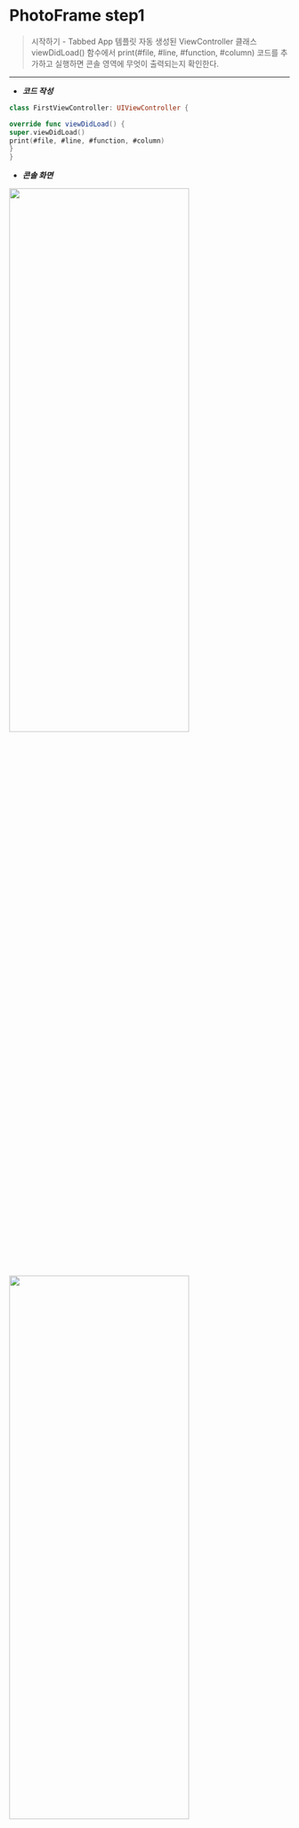 # PhotoFrame step1

>  시작하기 - Tabbed App 템플릿
자동 생성된 ViewController 클래스 viewDidLoad() 함수에서 print(#file, #line, #function, #column) 코드를 추가하고 실행하면 콘솔 영역에 무엇이 출력되는지 확인한다.

---

- ***코드 작성***
```swift
class FirstViewController: UIViewController {

override func viewDidLoad() {
super.viewDidLoad()
print(#file, #line, #function, #column)
}
}
```

- ***콘솔 화면***
<img src="/img/FirstConsole.png" width="80%" height="50%">
<img src="/img/SecondConsole.png" width="80%" height="50%">


- ***실행 화면***

<img src="/img/FirstViewScreen.png" width="30%" height="40%">   <img src="/img/SecondViewScreen.png" width="30%" height="40%">


###  # 애플 UIKit View Management 클래스 중에서 UITabBarController 와 UITabBar에 대해 학습한다.

1. ***UITabBarController***
: 탭바를 누를 때 어떤 화면을 보여줄지 결정 하는 Controller

Main.storyboard를 클릭하면 다음과 같은 화면이 뜬다.

<img src="/img/TabBarController.png" width="50%" height="50%" float="right">

탭바 버튼 선택에 FirstView를 보여줄지, SecondView를 보여줄지를 Controller에서 뻗어나가는 화살표로 이미지화 시켜서 보여주고 있다.
Main.storyboard 오른쪽 마우스클릭 후 Open As > Source Code를 클릭하면 소스코드로도 볼 수 있는데,

```swift
<tabBarController id="49e-Tb-3d3" sceneMemberID="viewController">
<tabBar key="tabBar" contentMode="scaleToFill" id="W28-zg-YXA">
<rect key="frame" x="0.0" y="975" width="768" height="49"/>
<autoresizingMask key="autoresizingMask" widthSizable="YES" flexibleMinY="YES"/>
<color key="backgroundColor" red="0.0" green="0.0" blue="0.0" alpha="0.0" colorSpace="custom" customColorSpace="sRGB"/>
</tabBar>
<connections>
<segue destination="9pv-A4-QxB" kind="relationship" relationship="viewControllers" id="u7Y-xg-7CH"/>
<segue destination="8rJ-Kc-sve" kind="relationship" relationship="viewControllers" id="lzU-1b-eKA"/>
</connections>
</tabBarController>
```

firstView의 ID는 `9pv-A4-QxB`로, SecondView의 ID는  `8rJ-Kc-sve`로 각각 버튼을 누르면 연결할 수 있도록 설정되었다.


2. ***UITabBar***
: 탭 바에 하나 이상의 버튼을 표시하는 Controller

```swift
<tabBar key="tabBar" contentMode="scaleToFill" id="W28-zg-YXA">
<rect key="frame" x="0.0" y="975" width="768" height="49"/>
<autoresizingMask key="autoresizingMask" widthSizable="YES" flexibleMinY="YES"/>
<color key="backgroundColor" red="0.0" green="0.0" blue="0.0" alpha="0.0" colorSpace="custom" customColorSpace="sRGB"/>
</tabBar>
```
Background, Shadow, Selection, Image Tint, Style, Bar Tint, Item Positioning를 설정할 수 있다.

---



# PhotoFrame step2

>  IBOutlet
First Scene에 만들어져 있는 레이블을 IBOutlet으로 연결하고 속성을 바꿔본다.

---

- ***코드 작성***
```swift
@IBOutlet weak var firstLabel: UILabel!
@IBOutlet weak var firstDescription: UILabel!
override func viewDidLoad() {
super.viewDidLoad()
self.firstLabel.text = "Elly의 사진액자"
self.firstDescription.text = "글자색, 배경색, 투명도, 글자 크기를 바꿔본 Description"
self.firstDescription.textColor = UIColor.white
self.firstDescription.backgroundColor = UIColor.blue.withAlphaComponent(0.5)
self.firstDescription.font = UIFont.boldSystemFont(ofSize: 15)

print(#file, #line, #function, #column)
}
```


- ***실행 화면***

<img src="/img/IBOutlet.png" width="30%" height="30%">

---


# PhotoFrame step3

>  IBAction
First Scene에 버튼(UIButton)을 추가하고 IBAction으로 연결한다.

---

- ***학습꺼리***
### # 버튼에 IBAction을 추가할 때 이벤트(Event) 종류에는 어떤 것들이 있는지 학습한다.

<img src="/img/IBAction_event.png" width="30%" height="30%">

```
- Did End On Exit: 키보드의 Return 키 눌렀을 때
- Editing Changed: 내용이 변경되었을 때
- Editing Did Begin: 포커스가 들어왔을 때
- Editing Did End: 포커스가 나갔을 때
- Primary Action Triggered
- Touch Cancel: 다른 터치 이벤트를 취소
- Touch Down: 버튼을 한 번 누를 때 이벤트
- Touch Down Repeat: 버튼을 두 번 이상 누를 때 이벤트
- Touch Drag Enter: 손가락이 컨트롤의 경계로 드래그
- Touch Drag Exit: 컨트롤 내에서 손가락이 경계 밖으로 드래그
- Touch Drag Inside: 컨트롤의 범위 내에서 손가락을 드래그
- Touch Drag Outside: 손가락이 컨트롤의 바깥 쪽에서 드래그
- Touch Up inside: 손가락이 컨트롤의 경계 안에 있을 때 손가락을 떼면 동작
- Touch Up Outside: 손가락이 컨트롤의 경계 밖에 있을 때 손가락을 떼면 동작
- Value Changed: 터치를 드래그하거나 다른 방법으로 조작하여 일련의 다른 값을 방출
```
[참고]

https://developer.apple.com/documentation/uikit/uicontrolevents
http://susemi99.tistory.com/984

### # 버튼에 액션을 여러개 추가할 수 있을까?
: 여러개 추가할 수는 있으나 제일 마지막 IBAction이 실행된다.
```swift
@IBAction func nextButtonTouched(_ sender: Any) {
self.firstLabel.textColor = UIColor.blue
self.firstLabel.backgroundColor = UIColor.yellow
self.firstLabel.alpha = 0.5
}

@IBAction func prevButtonTouched(_ sender: Any) {
self.firstLabel.textColor = UIColor.cyan
self.firstLabel.backgroundColor = UIColor.darkGray
self.firstLabel.alpha = 0.5
}
```

### # 버튼이 여러일 때 하나의 액션에 추가할 수 있을까?
: 하나의 액션에 여러개의 버튼을 추가할 수 있다.
만들어둔 하나의 메소드에 여러번 접근할 수 있듯, 하나의 액션도 여러개의 버튼을 추가할 수 있는 것 같다.


- ***실행 화면***

<img src="/img/IBAction_before.png" width="30%" height="30%">  <img src="/img/IBAction_after.png" width="30%" height="30%">

---



# PhotoFrame step4

> Scene과 Segue
스토리보드 구성 요소에 대해 학습하고 새로운 Scene과 Segue를 추가한다
실행하고 새로운 화면을 캡처해서 readme.md 파일에 포함한다.

---

- ***학습꺼리***
### # Segue에 액션에 있는 여러 항목들은 어떤 효과가 있는지 값을 바꿔보며 실행해서 학습한다.

<img src="/img/segue.png" width="30%" height="30%">

```
- Show: 새로운 화면을 보여줌
- Show Detail: Show와 비슷해 보이나 세부 컨텐츠를 보여줄 때 쓰이는 것 같다.
(UISplitViewController객체 내부에 포함 된 뷰 컨트롤러에만 관련된 새로운 컨텐츠를 보여줌.)
- Present Modally: 지정된 표현 및 전환 스타일을 사용하여보기 컨트롤러를 Modal로 표시해준다.
- Present As Popover: 수평적으로 일정한 환경에서는 팝업으로, 압축된 환경에서는 Modal로 표시해준다.
- Custom: 제공하는 segue 액션 외에 개발자가 원하는대로 만들 수 있음.
```


- ***실행 화면***

<img src="/img/scene1.png" width="30%" height="30%">  <img src="/img/scene2.png" width="30%" height="30%">  <img src="/img/scene3.png" width="30%" height="30%">

---



# PhotoFrame step5

>  ViewController 프로그래밍
스토리보드 구성 요소와 클래스 코드와 연결해서 동작을 확장한다.
실행하고 새로운 화면을 캡처해서 readme.md 파일에 포함한다.

- ***학습꺼리***
### # 화면 전환이 이루어지는 사이에 뷰컨트롤러 라이프사이클이 어떻게 변화하는지 학습한다.
화면 전환이 될 때 viewDidLoad(), viewWillAppear()이 호출되고,
이후 닫기 버튼을 누르면 viewWillDisappear(), viewDidDisappear()이 호출된다.

컨트롤러 상태 변화에 따른 API를 그림으로 보면 다음과 같다.

<img src="/img/viewController_state.png" width="30%" height="30%">


### # YellowViewController에서 Segue를 제거하고 다음 화면을 보여줄 때 코드로 보여주는 방법을 찾아보고 적용해본다.
Segue를 제거하고, SkyBlueViewController를 만들어서 파란색 화면 Scene과 연결시켰다. 그리고 다음 버튼에 IBAction을 연결 시켜서 버튼을 눌렀을 때 다음 화면인 YellowViewController를 부르도록 만들었다.

```swift
class SkyBlueViewController: UIViewController {

@IBAction func nextButtonTouched(_ sender: Any) {
if let skyBlueView = self.storyboard?.instantiateViewController(withIdentifier: "YellowViewController") {
self.present(skyBlueView, animated: true, completion: nil)
}
}
```


- ***실행 화면***

<img src="/img/viewController1.png" width="30%" height="30%">  <img src="/img/viewController2.png" width="30%" height="30%">
<img src="/img/viewController3.png" width="30%" height="30%">  <img src="/img/viewController4.png" width="30%" height="30%">

---



# PhotoFrame step6

>  Container ViewController
뷰컨트롤러 컨테이너 강의 슬라이드를 읽고 학습한다.
내비게이션 컨트롤러(Navigation Controller)를 Embed 시켜서 동작하도록 개선한다.
실행하고 새로운 화면을 캡처해서 readme.md 파일에 포함한다.

- ***학습꺼리***
### # 뷰컨트롤러 컨테이너 동작을 이해한다.

### # 뷰컨트롤러 컨테이너는 또 어떤 클래스가 있는지 찾아보고 학습한다.
```
- 네비게이션 컨트롤러 (UINavigationController)
- 탭 바 컨트롤러 (UITabBarController)
- 테이블 뷰 컨트롤러 (UITableViewController)
- 페이지 뷰 컨트롤러 (UIPageViewController)
- 스필릿뷰 컨트롤러 (UISplitViewController)
- 팝오버 컨트롤러 (UIPopoverController)
```

### # 내비게이션 컨트롤러가 있을 경우와 없을 경우 화면 전환 동작이 어떻게 다른지, 화면들 포함관계가 있는지 학습한다.
내비게이션 컨트롤러가 있을 경우 우측에서 화면이 들어오면서 전환되고, 없을 경우 하단에서 화면이 들어오면서 전환된다.
내비게이션 컨트롤러는 root 뷰 컨트롤러와 연결되어 있고, 자식 뷰 컨트롤러들이 추가되는 형태로 구성되었다.

### # 내비게이션 컨트롤러 관련 메서드가 왜 push / pop 인지 학습한다.
내비게이션 컨트롤러의 자식 뷰 컨트롤러는 stack처럼 관리된다. 따라서 관련 메서드 네이밍도 push / pop으로 되어있다.
```swift
@IBAction func nextButtonTouched(_ sender: Any) {
if let skyBlueView = self.storyboard?.instantiateViewController(withIdentifier: "YellowViewController") {
self.navigationController?.pushViewController(skyBlueView, animated: true)
}
}
```
```swift
@IBAction func closeButtonTouched(_ sender: Any) {
print("close button")
self.navigationController?.popViewController(animated: true)
}
```


- ***실행 화면***

<img src="/img/ContainerViewController1.png" width="30%" height="30%">  <img src="/img/ContainerViewController2.png" width="30%" height="30%">
<img src="/img/ContainerViewController3.png" width="30%" height="30%">  <img src="/img/ContainerViewController4.png" width="30%" height="30%">

---



# PhotoFrame step7

>  Second Scene 화면
사진액자 - Container ViewController 요구사항을 구현한 상태로 시작한다.
탭바의 두 번째 화면 (Second Scene) 디자인을 변경하고 액자 앱을 동작을 구현한다.
실행하고 새로운 화면을 캡처해서 readme.md 파일에 포함한다.

```swift
@IBOutlet weak var photoImageView: UIImageView!
@IBAction func nextImageButtonTouched(_ sender: Any) {
let randomNumber: UInt32 = arc4random_uniform(22) + 1;
self.photoImageView.image = UIImage(named: randomNumber < 10 ? "0\(randomNumber).jpg" : "\(randomNumber).jpg")
}
```

- ***학습꺼리***
### # UIImageView 와 UIImage 클래스는 각각 어떤 역할을 담당하는지 학습한다.
UIImage 클래스는 가져올 이미지를 지정해주고, UIImageView는 이미지를 출력해 줄 컴포넌트 역할을 한다.
### # 이미지 뷰의 속성은 어떤 것들이 있는지 애플 개발자 문서를 참고한다.
<img src="/img/imageViewProperty.png" width="30%" height="30%">


- ***실행 화면***

<img src="/img/SecondScene1.png" width="30%" height="30%">  <img src="/img/SecondScene2.png" width="30%" height="30%">  <img src="/img/SecondScene3.png" width="30%" height="30%">

---


# PhotoFrame step8

>  마무리
사진액자 - Second Scene 요구사항을 구현한 상태로 시작한다.
이미지 테두리 액자 화면을 추가한다.
사진 앨범에서 사진을 가져와서 보여줄 수 있도록 개선한다.
실행하고 새로운 화면을 캡처해서 readme.md 파일에 포함한다.

```swift
@IBAction func selectButtonTouched(_ sender: Any) {
    let picker = UIImagePickerController()
    picker.sourceType = UIImagePickerControllerSourceType.photoLibrary
    picker.allowsEditing = true
    picker.delegate = self
    self.present(picker, animated: false, completion: nil)
}
func imagePickerController(_ picker: UIImagePickerController, didFinishPickingMediaWithInfo info: [String : Any]) {
    if let selectedImage = info[UIImagePickerControllerOriginalImage] as? UIImage {
        self.photoImageView.image = selectedImage
        print(selectedImage)
        picker.dismiss(animated: false, completion: nil)
    }
}
func imagePickerControllerDidCancel(_ picker: UIImagePickerController) {
    picker.dismiss(animated: false, completion: nil)
    let alert = UIAlertController(title: "", message: "이미지 선택이 취소되었습니다.", preferredStyle: .alert)
    alert.addAction(UIAlertAction(title: "확인", style: .cancel, handler: nil))
    self.present(alert, animated: false, completion: nil)
}
```

- ***학습꺼리***
### # 화면 요소들을 겹쳐서 디자인 하는 경우 z축으로 위-아래를 구분해서 학습한다.
### #UIImagePickerController처럼 이미 만들어놓은 시스템 컨트롤러들에 대해 학습한다.
: 시스템 컨트롤러는 시스템 인터페이스를 관리하는 컨트롤러로써 앱에서 쉽게 시스템 컨텐츠에 접근할 수 있도록 해준다. <br  />
UIImagePickerController 뿐만 아니라 View, Navigation, Search, Document Browser, PrintPicker 등 다양한 시스템 컨트롤러가 있다.<br  />
( 참고: https://developer.apple.com/documentation/uikit/view_controllers )<br  /><br  />
### #델리게이트(Delegate)와 프로토콜(Protocol) 상관 관계에 대해 학습한다.
프로토콜은  델리게이트 패턴을 구현하기 위해 사용한다고 한다.<br  />
델리게이트를 구현한다는 것은 클래스가 델리게이트 프로토콜을 구현한다고 선언하고, 그 프로토콜의 메서드 중 원하는 메서드를 구현하는 것이다.<br  />
참고문서: http://aroundck.tistory.com/4671 [돼지왕 왕돼지 놀이터] <br  />


- ***실행 화면***

<img src="/img/last1.png" width="30%" height="30%">  <img src="/img/last2.png" width="30%" height="30%">  <img src="/img/last3.png" width="30%" height="30%">    <img src="/img/last4.png" width="30%" height="30%">


- ***phone에서 테스트 화면***

<img src="/img/phone1.png" width="30%" height="30%">  <img src="/img/phone2.png" width="30%" height="30%">  <img src="/img/phone3.png" width="30%" height="30%">  <img src="/img/phone4.png" width="30%" height="30%">  <img src="/img/phone5.png" width="30%" height="30%">  <img src="/img/phone6.png" width="30%" height="30%">  <img src="/img/phone7.png" width="30%" height="30%">  <img src="/img/phone8.png" width="30%" height="30%">  <img src="/img/phone9.png" width="30%" height="30%">


---


